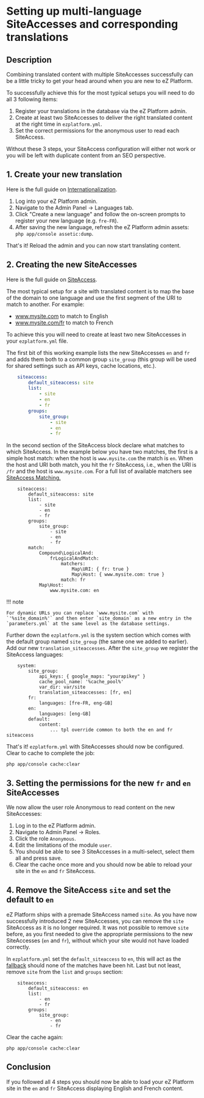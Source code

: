 # Setting up multi-language SiteAccesses and corresponding translations

## Description

Combining translated content with multiple SiteAccesses successfully can be a little tricky to get your head around when you are new to eZ Platform.

To successfully achieve this for the most typical setups you will need to do all 3 following items:

1. Register your translations in the database via the eZ Platform admin.
1. Create at least two SiteAccesses to deliver the right translated content at the right time in `ezplatform.yml`.
1. Set the correct permissions for the anonymous user to read each SiteAccess.

Without these 3 steps, your SiteAccess configuration will either not work or you will be left with duplicate content from an SEO perspective.

## 1. Create your new translation

Here is the full guide on [Internationalization](../guide/internationalization.md).

1. Log into your eZ Platform admin.
1. Navigate to the Admin Panel -> Languages tab.
1. Click "Create a new language" and follow the on-screen prompts to register your new language (e.g. `fre-FR`).
1. After saving the new language, refresh the eZ Platform admin assets: `php app/console assetic:dump`.

That's it! Reload the admin and you can now start translating content.

## 2. Creating the new SiteAccesses

Here is the full guide on [SiteAccess](../guide/siteaccess.md).

The most typical setup for a site with translated content is to map the base of the domain to one language and use the first segment of the URI to match to another. For example:
- www.mysite.com to match to English
- www.mysite.com/fr to match to French

To achieve this you will need to create at least two new SiteAccesses in your `ezplatform.yml` file.

The first bit of this working example lists the new SiteAccesses `en` and `fr` and adds them both to a common group `site_group` (this group will be used for shared settings such as API keys, cache locations, etc.).

``` yaml
    siteaccess:
        default_siteaccess: site
        list:
            - site
            - en
            - fr
        groups:
            site_group:
                - site
                - en
                - fr
```

In the second section of the SiteAccess block declare what matches to which SiteAccess. In the example below you have two matches, the first is a simple host match: when the host is `www.mysite.com` the match is `en`. When the host and URI both match, you hit the `fr` SiteAccess, i.e., when the URI is `/fr` and the host is `www.mysite.com`. For a full list of available matchers see [SiteAccess Matching.](../guide/siteaccess.md#siteaccess-matching)

```
    siteaccess:
        default_siteaccess: site
        list:
            - site
            - en
            - fr
        groups:
            site_group:
                - site
                - en
                - fr
        match:
            Compound\LogicalAnd:
                frLogicalAndMatch:
                    matchers:
                        Map\URI: { fr: true }
                        Map\Host: { www.mysite.com: true }
                    match: fr
            Map\Host:
                www.mysite.com: en
```

!!! note

    For dynamic URLs you can replace `www.mysite.com` with `'%site_domain%'` and then enter `site_domain` as a new entry in the `parameters.yml` at the same level as the database settings.

Further down the `ezplatform.yml` is the system section which comes with the default group named `site_group` (the same one we added to earlier). Add our new `translation_siteaccesses`. After the `site_group` we register the SiteAccess languages:

```
    system:
        site_group:
            api_keys: { google_maps: "yourapikey" }
            cache_pool_name: '%cache_pool%'
            var_dir: var/site
            translation_siteaccesses: [fr, en]
        fr:
            languages: [fre-FR, eng-GB]
        en:
            languages: [eng-GB]
        default:
            content:
                ... tpl override common to both the en and fr siteaccess
```

That's it! `ezplatform.yml` with SiteAccesses should now be configured. Clear to cache to complete the job:

```
php app/console cache:clear
```

## 3. Setting the permissions for the new `fr` and `en` SiteAccesses

We now allow the user role Anonymous to read content on the new SiteAccesses:

1. Log in to the eZ Platform admin.
1. Navigate to Admin Panel -> Roles.
1. Click the role `Anonymous`.
1. Edit the limitations of the module `user`.
1. You should be able to see 3 SiteAccesses in a multi-select, select them all and press save.
1. Clear the cache once more and you should now be able to reload your site in the `en` and `fr` SiteAccess.

## 4. Remove the SiteAccess `site` and set the default to `en`

eZ Platform ships with a premade SiteAccess named `site`. As you have now successfully introduced 2 new SiteAccesses, you can remove the `site` SiteAccess as it is no longer required. It was not possible to remove `site` before, as you first needed to give the appropriate permissions to the new SiteAccesses (`en` and `fr`), without which your site would not have loaded correctly.

In `ezplatform.yml` set the `default_siteaccess` to `en`, this will act as the [fallback](../guide/siteaccess/#use-case-multilanguage-sites) should none of the matches have been hit. Last but not least, remove `site` from the `list` and `groups` section:

```
    siteaccess:
        default_siteaccess: en
        list:
            - en
            - fr
        groups:
            site_group:
                - en
                - fr
```

Clear the cache again:

```
php app/console cache:clear
```

## Conclusion

If you followed all 4 steps you should now be able to load your eZ Platform site in the `en` and `fr` SiteAccess displaying English and French content.
